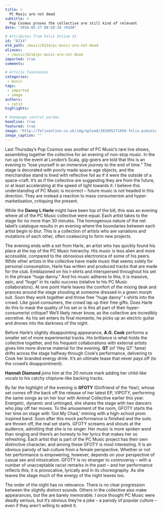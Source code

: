 ```yaml
---
title: >
  PC Music are not dead
subtitle: >
  Pop Cosmos proves the collective are still kind of relevant
date: "2016-05-27 08:58:26 +0100"

# Attributes from Felix Online V1
id: "6214"
old_path: /music/6214/pc-music-are-not-dead
aliases:
 - /music/6214/pc-music-are-not-dead
imported: true
comments:

# Article Taxonomies
categories:
 - music
tags:
 - imported
 - image
authors:
 - cet13
highlights:

# Homepage control params
headline: true
featured: true
image: "http://felixonline.co.uk/img/upload/201605271058-felix-pcmusic.jpg"
image_caption: ""
---
```


Last Thursday’s Pop Cosmos was another of PC Music’s rare live shows, assembling together the collective for an evening of non-stop music. In the run up to the event at London’s Scala, gig-goers are told that this is an evening to “lose yourself in an immersive journey to the end of time.” The stage is decorated with poorly made space-age objects, and the merchandise stand is lined with reflective foil as if it were the outside of a space-craft. It’s as if the collective are suggesting they are from the future, or at least accelerating at the speed of light towards it. I believe this understanding of PC Music is incorrect – future music is not headed in this direction. They are instead a reaction to mass consumerism and hyper-marketisation, critiquing the present.

While the **Danny L Harle** might have been top of the bill, this was an evening where all of the PC Music collective were equal. Each artist takes to the stage for no more than 30 minutes. The homogenous nature of the net label’s catalogue results in an evening where the boundaries between each artist begin to blur. This is a collection of artists who are variations and mutations of each other, often coalescing to form new projects.

The evening ends with a set from Harle, an artist who has quickly found his place at the top of the PC Music hierarchy. His music is less alien and more accessible, compared to the obnoxious electronica of some of his peers. While other artists in the collective have made music that seems solely for personal consumption, Harle has written and produced tracks that are made for the club. Emblazoned on his t-shirts and interspersed throughout his set in the phrase “huge danny.” And his music adheres to this; it is massive, epic, and “huge” in its radio success (relative to his PC Music collaborators). At one point Harle leaves the comfort of the mixing desk and prances around the stage shouting at someone dressed in a green morph suit. Soon they work together and throw free “huge danny” t-shirts into the crowd. Like good consumers, the crowd lap up their free gifts. Does Harle do this to mask the quality of his set or is this all part of their hyper-consumerist critique? We’ll likely never know, as the collective are incredibly secretive. As his set enters its final moments, he picks up an electric guitar and drones into the darkness of the night.

Before Harle’s slightly disappointing appearance, **A.G. Cook** performs a smaller set of more experimental tracks. His brilliance is what holds the collective together, and his frequent collaborations with external artists gives him more diverse material for the evening. **QT** (of ‘Hey QT’ fame) drifts across the stage halfway through Cook’s performance, delivering to Cook her branded energy drink. It’s an ultimate tease that never pays off (to the crowd’s disappointment).

**Hannah Diamond** joins him at the 20 minute mark adding her child-like vocals to his catchy chiptune-like backing tracks.

By far the highlight of the evening is **GFOTY** (Girlfriend of the Year), whose set comes off the back off the release of her latest EP, VIPOTY, performing the same songs as on her tour with Animal Collective earlier this year. Energetic, dynamic and unhinged, she shares the stage with two dancers who play off her moves. To the amusement of the room, GFOTY starts the her time on stage with ‘Got My Chad,’ miming with a high-school prom inspired band. Soon after this mock performance is finished and the suits are thrown off, the real set starts. GFOTY screams and shouts at the audience, admitting that she is no singer. Her music is more spoken word than singing and there’s an honesty to her lyrics that makes her so refreshing. Each artist that is part of the PC Music project has their own distinctive character, and among these GFOTY is most interesting. It is an obvious parody of lad-culture from a female perspective. Whether or not her performance is empowering, however, depends on your perspective of casual sex and intoxication. GFOTY is no stranger to controversy – with a number of unacceptable racist remarks in the past – and her performance reflects this; it is provocative, lyrically and in its choreography. As she leaves the stage much of the energy of the night leaves too.

The order of the night has no relevance. There is no clear progression between the slightly distinct sounds. Others in the collective also make appearances, but the are barely memorable. I once thought PC Music were deadly serious, but it’s obvious they’re a joke – a parody of popular culture – even if they aren’t willing to admit it.

